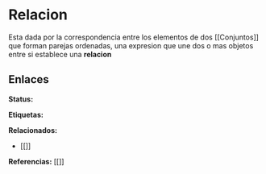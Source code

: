 # Relacion
Esta dada por la correspondencia entre los elementos de dos [[Conjuntos]] que forman parejas ordenadas, una expresion que une dos o mas objetos entre si establece una **relacion**

## Enlaces
**Status:**

**Etiquetas:**

**Relacionados:**
- [[]]

**Referencias:**
[[]]